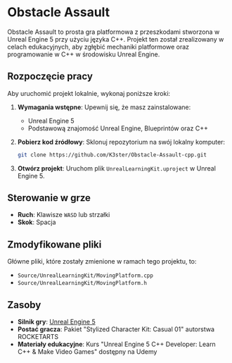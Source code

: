 
  # Obstacle Assault

  Obstacle Assault to prosta gra platformowa z przeszkodami stworzona w Unreal Engine 5 przy użyciu języka C++. Projekt ten został zrealizowany w celach edukacyjnych, aby zgłębić mechaniki platformowe oraz programowanie w C++ w środowisku Unreal Engine.

  ## Rozpoczęcie pracy

  Aby uruchomić projekt lokalnie, wykonaj poniższe kroki:

  1. **Wymagania wstępne**: Upewnij się, że masz zainstalowane:
     - Unreal Engine 5
     - Podstawową znajomość Unreal Engine, Blueprintów oraz C++

  2. **Pobierz kod źródłowy**: Sklonuj repozytorium na swój lokalny komputer:
     ```bash
     git clone https://github.com/K3ster/Obstacle-Assault-cpp.git
     ```

  3. **Otwórz projekt**: Uruchom plik `UnrealLearningKit.uproject` w Unreal Engine 5.

  ## Sterowanie w grze

  - **Ruch**: Klawisze `WASD` lub strzałki
  - **Skok**: Spacja

  ## Zmodyfikowane pliki

  Główne pliki, które zostały zmienione w ramach tego projektu, to:
  - `Source/UnrealLearningKit/MovingPlatform.cpp`
  - `Source/UnrealLearningKit/MovingPlatform.h`

  ## Zasoby

  - **Silnik gry**: [Unreal Engine 5](https://www.unrealengine.com/)
  - **Postać gracza**: Pakiet "Stylized Character Kit: Casual 01" autorstwa ROCKETARTS
  - **Materiały edukacyjne**: Kurs "Unreal Engine 5 C++ Developer: Learn C++ & Make Video Games" dostępny na Udemy
